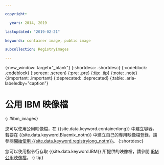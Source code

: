 ```yaml
---

copyright:

  years: 2014, 2019

lastupdated: "2019-02-21"

keywords: container image, public image

subcollection: RegistryImages

---
```


{:new_window: target="_blank"}
{:shortdesc: .shortdesc}
{:codeblock: .codeblock}
{:screen: .screen}
{:pre: .pre}
{:tip: .tip}
{:note: .note}
{:important: .important}
{:deprecated: .deprecated}
{:table: .aria-labeledby="caption"}

# 公用 IBM 映像檔
{: #ibm_images}

您可以使用公用映像檔，在 {{site.data.keyword.containerlong}} 中建立容器。若要在 {{site.data.keyword.Bluemix_notm}} 中建立自己的專用映像檔登錄，請參閱[開始使用 {{site.data.keyword.registrylong_notm}}](/docs/services/Registry?topic=registry-index#index)。
{:shortdesc}

您可以使用指令行存取 {{site.data.keyword.IBM}} 所提供的映像檔，請參閱 [IBM 公用映像檔](/docs/services/Registry?topic=registry-public_images#public_images)。
{: tip}
